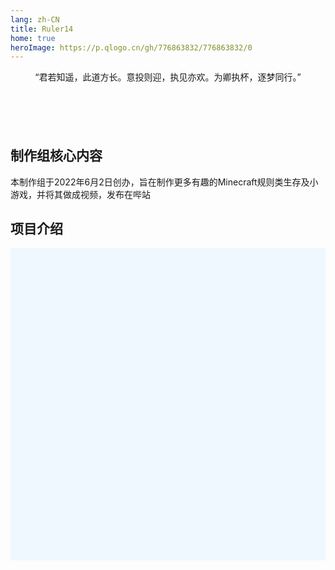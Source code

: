 ```yaml
---
lang: zh-CN
title: Ruler14
home: true
heroImage: https://p.qlogo.cn/gh/776863832/776863832/0
---
```


<div style="text-align: center">
    <p>“君若知遥，此道方长。意投则迎，执见亦欢。为卿执杯，逐梦同行。”</p>
</div>

<div class="welcome" style="margin-top: 100px;">
    <h2>
        制作组核心内容
    </h2>
    <p>
        本制作组于2022年6月2日创办，旨在制作更多有趣的Minecraft规则类生存及小游戏，并将其做成视频，发布在哔站
    </p>
</div>
<div class="project">
    <h2>项目介绍</h2>
    <div class="projectBox" style="height: 500px; background-color: aliceblue;">
        <div class="projectCard projectCard1">
            <img src="" alt="">
        </div>
    </div>
</div>

